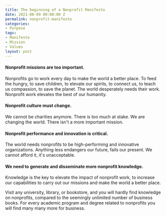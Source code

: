 ```yaml
---
title: The beginning of a Nonprofit Manifesto
date: 2021-08-09 00:00:00 Z
permalink: nonprofit-manifesto
categories:
- Purpose
tags:
- Manifesto
- Mission
- Values
layout: post
---
```


#### Nonprofit missions are too important.

Nonprofits go to work every day to make the world a better place.  To feed the hungry, to save children, to elevate our spirits, to connect us, to teach us compassion, to save the planet.  The world desperately needs their work.  Nonprofit work elevates the best of our humanity.

#### Nonprofit culture must change.

We cannot be charities anymore. There is too much at stake. We are changing the world. There isn't a more important mission.

#### Nonprofit performance and innovation is critical.

The world needs nonprofits to be high-performing and innovative organizations.  Anything less endangers our future, fails our present. We cannot afford it, it's unacceptable. 

#### We need to generate and disseminate more nonprofit knowledge.

Knowledge is the key to elevate the impact of nonprofit work, to increase our capabilities to carry out our missions and make the world a better place.

Visit any university, library, or bookstore, and you will hardly find knowledge on nonprofits, compared to the seemingly unlimited number of business books. For every academic program and degree related to nonprofits you will find many many more for business. 
